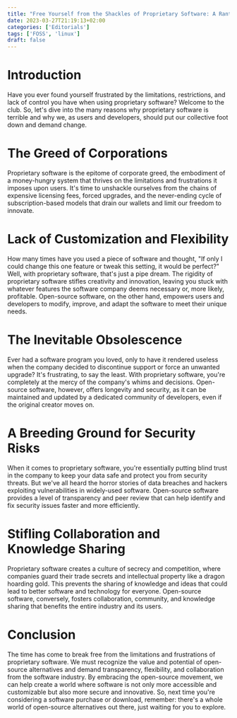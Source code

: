 ```yaml
---
title: "Free Yourself from the Shackles of Proprietary Software: A Rant"
date: 2023-03-27T21:19:13+02:00
categories: ['Editorials']
tags: ['FOSS', 'linux']
draft: false
---
```


# Introduction

Have you ever found yourself frustrated by the limitations, restrictions, and lack of control you have when using proprietary software? 
Welcome to the club. 
So, let's dive into the many reasons why proprietary software is terrible and why we, as users and developers, should put our collective foot down and demand change.

# The Greed of Corporations

Proprietary software is the epitome of corporate greed, the embodiment of a money-hungry system that thrives on the limitations and frustrations it imposes upon users. 
It's time to unshackle ourselves from the chains of expensive licensing fees, forced upgrades, and the never-ending cycle of subscription-based models that drain our wallets and limit our freedom to innovate.

# Lack of Customization and Flexibility

How many times have you used a piece of software and thought, "If only I could change this one feature or tweak this setting, it would be perfect?" Well, with proprietary software, that's just a pipe dream. 
The rigidity of proprietary software stifles creativity and innovation, leaving you stuck with whatever features the software company deems necessary or, more likely, profitable. 
Open-source software, on the other hand, empowers users and developers to modify, improve, and adapt the software to meet their unique needs.

# The Inevitable Obsolescence

Ever had a software program you loved, only to have it rendered useless when the company decided to discontinue support or force an unwanted upgrade? 
It's frustrating, to say the least. 
With proprietary software, you're completely at the mercy of the company's whims and decisions. 
Open-source software, however, offers longevity and security, as it can be maintained and updated by a dedicated community of developers, even if the original creator moves on.

# A Breeding Ground for Security Risks

When it comes to proprietary software, you're essentially putting blind trust in the company to keep your data safe and protect you from security threats. 
But we've all heard the horror stories of data breaches and hackers exploiting vulnerabilities in widely-used software. 
Open-source software provides a level of transparency and peer review that can help identify and fix security issues faster and more efficiently.

# Stifling Collaboration and Knowledge Sharing

Proprietary software creates a culture of secrecy and competition, where companies guard their trade secrets and intellectual property like a dragon hoarding gold. 
This prevents the sharing of knowledge and ideas that could lead to better software and technology for everyone. 
Open-source software, conversely, fosters collaboration, community, and knowledge sharing that benefits the entire industry and its users.

# Conclusion

The time has come to break free from the limitations and frustrations of proprietary software. 
We must recognize the value and potential of open-source alternatives and demand transparency, flexibility, and collaboration from the software industry. 
By embracing the open-source movement, we can help create a world where software is not only more accessible and customizable but also more secure and innovative. 
So, next time you're considering a software purchase or download, remember: there's a whole world of open-source alternatives out there, just waiting for you to explore.